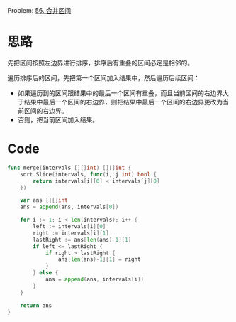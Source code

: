 
Problem: [56. 合并区间](https://leetcode.cn/problems/merge-intervals/description/?envType=study-plan-v2&envId=top-100-liked)

# 思路

先把区间按照左边界进行排序，排序后有重叠的区间必定是相邻的。

遍历排序后的区间，先把第一个区间加入结果中，然后遍历后续区间：

- 如果遍历到的区间跟结果中的最后一个区间有重叠，而且当前区间的右边界大于结果中最后一个区间的右边界，则把结果中最后一个区间的右边界更改为当前区间的右边界。
- 否则，把当前区间加入结果。

# Code
```go
func merge(intervals [][]int) [][]int {
	sort.Slice(intervals, func(i, j int) bool {
		return intervals[i][0] < intervals[j][0]
	})

	var ans [][]int
	ans = append(ans, intervals[0])

	for i := 1; i < len(intervals); i++ {
		left := intervals[i][0]
		right := intervals[i][1]
		lastRight := ans[len(ans)-1][1]
		if left <= lastRight {
			if right > lastRight {
				ans[len(ans)-1][1] = right
			}
		} else {
			ans = append(ans, intervals[i])
		}
	}

	return ans
}
```